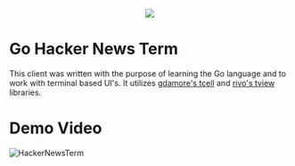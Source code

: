 <p align='center'>
  <img src ="http://jasonlbaptiste.com/wp-content/uploads/2009/05/ycombinator-logo.gif"/>
  </p>
  
# Go Hacker News Term
This client was written with the purpose of learning the Go language and to work with terminal based UI's. It utilizes [gdamore's tcell](https://github.com/gdamore/tcell) and [rivo's tview](https://github.com/rivo/tview) libraries.

# Demo Video

![HackerNewsTerm](https://i.imgur.com/9xQVer2.gif)
